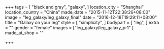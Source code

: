 +++
tags = [
  "black and gray",
  "galaxy",
]
location_city = "Shanghai"
location_country = "China"
made_date = "2015-11-12T22:38:26+08:00"
image = "leg_galaxy/leg_galaxy_final"
date = "2016-12-18T19:29:11+08:00"
title = "Galaxy on your leg"
style = [
  "simplicity",
]
bodypart = [
  "leg",
]
extra = ""
gender = "female"
images = ["leg_galaxy/leg_galaxy_pr1"
]
made_at_shop = ""

+++
